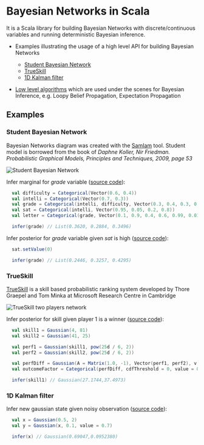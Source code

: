 # Bayesian Networks in Scala

It is a Scala library for building Bayesian Networks with discrete/continuous variables and running deterministic Bayesian inference.

* Examples illustrating the usage of a high level API for building Bayesian Networks
  * [Student Bayesian Network](#student-bayesian-network) 
  * [TrueSkill](#trueskill)
  * [1D Kalman filter](#1d-kalman-filter)

* [Low level algorithms] which are used under the scenes for Bayesian Inference, e.g. Loopy Belief Propagation, Expectation Propagation

## Examples

### Student Bayesian Network

Bayesian Networks diagram was created with the [SamIam] tool. 
Student model is borrowed from the book of *Daphne Koller, Nir Friedman. Probabilistic Graphical Models, Principles and Techniques, 2009, page 53*   

![Student Bayesian Network](https://raw.github.com/danielkorzekwa/bayes-scala/master/doc/student_bn.png "Student Bayesian Network")

Infer marginal for *grade* variable
([source code](https://github.com/danielkorzekwa/bayes-scala/blob/master/src/test/scala/dk/bayes/dsl/demo/StudentTest.scala)):

```scala
  val difficulty = Categorical(Vector(0.6, 0.4))
  val intelli = Categorical(Vector(0.7, 0.3))
  val grade = Categorical(intelli, difficulty, Vector(0.3, 0.4, 0.3, 0.05, 0.25, 0.7, 0.9, 0.08, 0.02, 0.5, 0.3, 0.2))
  val sat = Categorical(intelli, Vector(0.95, 0.05, 0.2, 0.8))
  val letter = Categorical(grade, Vector(0.1, 0.9, 0.4, 0.6, 0.99, 0.01))

  infer(grade) // List(0.3620, 0.2884, 0.3496)
```

Infer posterior for *grade* variable given *sat* is high
([source code](https://github.com/danielkorzekwa/bayes-scala/blob/master/src/test/scala/dk/bayes/dsl/demo/KalmanFilterTest.scala)):


```scala
  sat.setValue(0)

  infer(grade) // List(0.2446, 0.3257, 0.4295)
```

### TrueSkill

[TrueSkill] is a skill based probabilistic ranking system developed by Thore Graepel and Tom Minka at Microsoft Research Centre in Cambridge

![TrueSkill two players network](https://raw.github.com/danielkorzekwa/bayes-scala/master/doc/trueskill_in_tennis_factor_graph/tennis_trueskill_bn.png "TrueSkill two players network")

Infer posterior for skill given player 1 is a winner
([source code](https://github.com/danielkorzekwa/bayes-scala/blob/master/src/test/scala/dk/bayes/dsl/demo/TrueSkillTwoPlayersTest.scala)):

```scala
  val skill1 = Gaussian(4, 81)
  val skill2 = Gaussian(41, 25)

  val perf1 = Gaussian(skill1, pow(25d / 6, 2))
  val perf2 = Gaussian(skill2, pow(25d / 6, 2))

  val perfDiff = Gaussian(A = Matrix(1.0, -1), Vector(perf1, perf2), v = 0.0)
  val outcomeFactor = Categorical(perfDiff, cdfThreshold = 0, value = 0) //player 1 is a winner

  infer(skill1) // Gaussian(27.1744,37.4973)
```
### 1D Kalman filter

Infer new gaussian state given noisy observation
([source code](https://github.com/danielkorzekwa/bayes-scala/blob/master/src/test/scala/dk/bayes/dsl/demo/KalmanFilterTest.scala)):


```scala
  val x = Gaussian(0.5, 2)
  val y = Gaussian(x, 0.1, value = 0.7)

  infer(x) // Gaussian(0.69047,0.0952380)
```


[Low level algorithms]: https://github.com/danielkorzekwa/bayes-scala/blob/master/doc/lowlevel/README.md
[SamIam]: http://reasoning.cs.ucla.edu/samiam/
[TrueSkill]: http://research.microsoft.com/en-us/projects/trueskill/